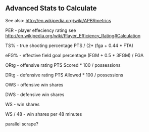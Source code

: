 Advanced Stats to Calculate
---------------------------

See also:  http://en.wikipedia.org/wiki/APBRmetrics


PER - player effeciency rating
    see http://en.wikipedia.org/wiki/Player_Efficiency_Rating#Calculation

TS% - true shooting percentage
    PTS / (2* (fga + 0.44 * FTA)

eFG% - effective field goal percentage 
     (FGM + 0.5 * 3FGM) / FGA

ORtg - offensive rating
     PTS Scored * 100 / possessions

DRtg - defensive rating
     PTS Allowed * 100 / possessions

OWS - offensive win shares

DWS - defensive win shares

WS - win shares

WS / 48 - win shares per 48 minutes


parallel scrape?